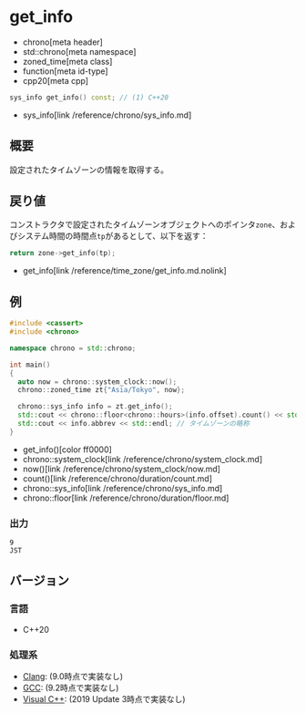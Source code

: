 # get_info
* chrono[meta header]
* std::chrono[meta namespace]
* zoned_time[meta class]
* function[meta id-type]
* cpp20[meta cpp]

```cpp
sys_info get_info() const; // (1) C++20
```
* sys_info[link /reference/chrono/sys_info.md]

## 概要
設定されたタイムゾーンの情報を取得する。


## 戻り値
コンストラクタで設定されたタイムゾーンオブジェクトへのポインタ`zone`、およびシステム時間の時間点`tp`があるとして、以下を返す：

```cpp
return zone->get_info(tp);
```
* get_info[link /reference/time_zone/get_info.md.nolink]


## 例
```cpp example
#include <cassert>
#include <chrono>

namespace chrono = std::chrono;

int main()
{
  auto now = chrono::system_clock::now();
  chrono::zoned_time zt{"Asia/Tokyo", now};

  chrono::sys_info info = zt.get_info();
  std::cout << chrono::floor<chrono::hours>(info.offset).count() << std::endl; // UTCタイムゾーンからの差分時間
  std::cout << info.abbrev << std::endl; // タイムゾーンの略称
}
```
* get_info()[color ff0000]
* chrono::system_clock[link /reference/chrono/system_clock.md]
* now()[link /reference/chrono/system_clock/now.md]
* count()[link /reference/chrono/duration/count.md]
* chrono::sys_info[link /reference/chrono/sys_info.md]
* chrono::floor[link /reference/chrono/duration/floor.md]

### 出力
```
9
JST
```

## バージョン
### 言語
- C++20

### 処理系
- [Clang](/implementation.md#clang): (9.0時点で実装なし)
- [GCC](/implementation.md#gcc): (9.2時点で実装なし)
- [Visual C++](/implementation.md#visual_cpp): (2019 Update 3時点で実装なし)
